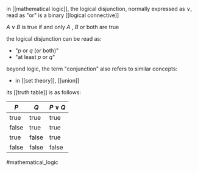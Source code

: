in [[mathematical logic]], the logical disjunction, normally expressed as $\vee$, read as "or" is a binary [[logical connective]] 

$A \vee B$ is true if and only $A$ , $B$ or both are true 

the logical disjunction can be read as:
 - "$p$ or $q$ (or both)"
 - "at least $p$ or $q$"

beyond logic, the term "conjunction" also refers to similar concepts:
- in [[set theory]], [[union]]

its [[truth table]] is as follows:

$P$|$Q$ | $P \vee Q$ 
---|----|---
true |true| true
false | true| true
true | false | true
false | false | false

#mathematical_logic 